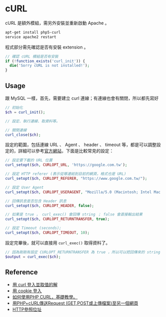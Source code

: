 cURL
====

cURL 是額外模組，需另外安裝並重新啟動 Apache 。

```bash
apt-get install php5-curl
service apache2 restart
```

程式部分需先確認是否有安裝 extension 。

```php
// 確認 cURL 模組是否有安裝
if (!function_exists('curl_init')) {
  die('Sorry cURL is not installed!');
}
```

Usage
-----

跟 MySQL 一樣，首先，需要建立 curl 連線；有連線也會有關閉，所以都先寫好

```php
// 初始化
$ch = curl_init();

// 設定、執行連線、取資料等。

// 關閉連線
curl_close($ch);
```

設定的範圍，包括連線 URL 、 Agent 、 header 、 timeout 等，都是可以調整設定的，詳細可以參考[官方網站](http://php.net/manual/en/function.curl-setopt.php)，下面是比較常見的設定：

```php
// 設定要下載的 URL 位置
curl_setopt($ch, CURLOPT_URL, 'https://google.com.tw');

// 設定 HTTP referer (表示從哪連結到目前的網頁，格式也是 URL)
curl_setopt($ch, CURLOPT_REFERER, "https://www.google.com.tw/");

// 設定 User Agent
curl_setopt($ch, CURLOPT_USERAGENT, "Mozilla/5.0 (Macintosh; Intel Mac OS X 10_9_4) AppleWebKit/537.36 (KHTML, like Gecko) Chrome/36.0.1985.125 Safari/537.36");

// 回傳訊息是否包含 Header 訊息
curl_setopt($ch, CURLOPT_HEADER, false);

// 如果是 true ， curl_exec() 會回傳 string ； false 會直接輸出結果
curl_setopt($ch, CURLOPT_RETURNTRANSFER, true);

// 設定 Timeout (seconds);
curl_setopt($ch, CURLOPT_TIMEOUT, 10);
```

設定完畢後，就可以直接用 `curl_exec()` 取得資料了。

```php
// 因為剛剛有設定 CURLOPT_RETURNTRANSFER 為 true ，所以可以把回傳來的 string 再做加工處理
$output = curl_exec($ch);
```

Reference
---------

* [用 curl 登入並取值的解](http://disp.cc/b/11-3agL)
* [用 cookie 登入](http://expect7.pixnet.net/blog/post/44130402)
* [如何使用PHP CURL，基礎教學。](http://expect7.pixnet.net/blog/post/36428081-%5B%E7%A8%8B%E5%BC%8F%5D%5Bphp%5D-%E5%A6%82%E4%BD%95%E4%BD%BF%E7%94%A8php-curl%EF%BC%8C%E5%9F%BA%E7%A4%8E%E6%95%99%E5%AD%B8%E3%80%82)
* [用PHP+cURL傳送Request (GET,POST或上傳檔案)至另一個網頁](http://blog.roodo.com/esabear/archives/16358749.html)
* [HTTP參照位址](http://zh.wikipedia.org/wiki/HTTP%E5%8F%82%E7%85%A7%E4%BD%8D%E5%9D%80)
